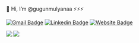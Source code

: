 👋 Hi, I’m @gugunmulyanaa ⚡⚡⚡ 


  
[![Gmail Badge](https://img.shields.io/badge/-gugunmulyana7@gmail.com-c14438?style=flat-square&logo=Gmail&logoColor=white&link=mailto:gugunmulyana7@gmail.com)](mailto:gugunmulyana7@gmail.comm)
[![Linkedin Badge](https://img.shields.io/badge/-GugunMulyana-blue?style=flat-square&logo=Linkedin&logoColor=white&link=https://www.linkedin.com/in/gugun-mulyana-b060a01b7/)](https://www.linkedin.com/in/gugun-mulyana-b060a01b7/)
[![Website Badge](https://img.shields.io/badge/-GugunMulyana.github.io-f39c12?style=flat-square&logo=Rss&logoColor=white&link=https://gugunmulyana.github.io)](https://gugunmulyana.github.io)


<img align="left" src="https://github-readme-stats.vercel.app/api?username=gugunmulyanaa&count_private=true&show_icons=true">
</img>

<img align="left" src="https://github-readme-stats.vercel.app/api/top-langs/?username=gugunmulyanaa"></img>
